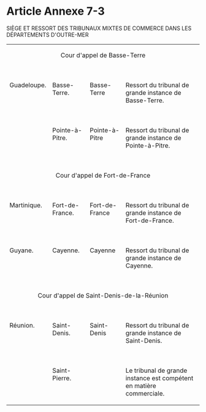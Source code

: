 # Article Annexe 7-3

SIÈGE ET RESSORT DES TRIBUNAUX MIXTES DE COMMERCE DANS LES DÉPARTEMENTS D'OUTRE-MER

<table>
<tbody>
<tr>
<td colspan="4" valign="top">
<p align="center">Cour d'appel de Basse-Terre</p>
</td>
</tr>
<tr>
<td valign="top">
<br/>
<p align="left">Guadeloupe.</p>
</td>
<td valign="top">
<br/>
<p align="left">Basse-Terre.</p>
</td>
<td valign="top">
<br/>
<p align="left">Basse-Terre</p>
</td>
<td valign="top">
<br/>
<p align="left">Ressort du tribunal de grande instance de Basse-Terre.</p>
</td>
</tr>
<tr>
<td valign="top">
<br/>
<br/>
</td>
<td valign="top">
<br/>
<p align="left">Pointe-à-Pitre.</p>
</td>
<td valign="top">
<br/>
<p align="left">Pointe-à-Pitre</p>
</td>
<td valign="top">
<br/>
<p align="left">Ressort du tribunal de grande instance de Pointe-à-Pitre.</p>
</td>
</tr>
<tr>
<td colspan="4" valign="top">
<br/>
<p align="center">Cour d'appel de Fort-de-France</p>
</td>
</tr>
<tr>
<td valign="top">
<br/>
<p align="left">Martinique.</p>
</td>
<td valign="top">
<br/>
<p align="left">Fort-de-France.</p>
</td>
<td valign="top">
<br/>
<p align="left">Fort-de-France</p>
</td>
<td valign="top">
<br/>
<p align="left">Ressort du tribunal de grande instance de Fort-de-France.</p>
</td>
</tr>
<tr>
<td valign="top">
<br/>
<p align="left">Guyane.</p>
</td>
<td valign="top">
<br/>
<p align="left">Cayenne.</p>
</td>
<td valign="top">
<br/>
<p align="left">Cayenne</p>
</td>
<td valign="top">
<br/>
<p align="left">Ressort du tribunal de grande instance de Cayenne.</p>
</td>
</tr>
<tr>
<td colspan="4" valign="top">
<br/>
<p align="center">Cour d'appel de Saint-Denis-de-la-Réunion</p>
</td>
</tr>
<tr>
<td valign="top">
<br/>
<p align="left">Réunion.</p>
</td>
<td valign="top">
<br/>
<p align="left">Saint-Denis.</p>
</td>
<td valign="top">
<br/>
<p align="left">Saint-Denis</p>
</td>
<td valign="top">
<br/>
<p align="left">Ressort du tribunal de grande instance de Saint-Denis.</p>
</td>
</tr>
<tr>
<td valign="top">
<br/>
<br/>
</td>
<td valign="top">
<br/>
<p align="left">Saint-Pierre.</p>
</td>
<td valign="top">
<br/>
<br/>
</td>
<td valign="top">
<br/>
<p align="left">Le tribunal de grande instance est compétent en matière commerciale.</p>
</td>
</tr>
</tbody>
</table>
